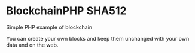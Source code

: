 # BlockchainPHP SHA512

Simple PHP example of blockchain

You can create your own blocks and keep them unchanged with your own data and on the web. 
